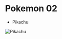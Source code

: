 # Pokemon 02

- Pikachu

![Pikachu](https://i.pinimg.com/originals/76/47/9d/76479dd91dc55c2768ddccfc30a4fbf5.png)